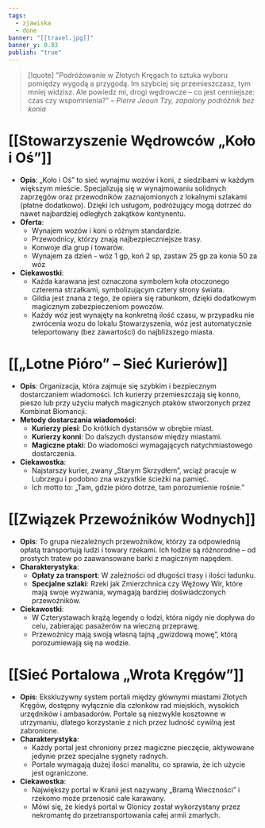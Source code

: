 ```yaml
---
tags:
  - zjawiska
  - done
banner: "[[travel.jpg]]"
banner_y: 0.83
publish: "true"
---
```

>[!quote] "Podróżowanie w Złotych Kręgach to sztuka wyboru pomiędzy wygodą a przygodą. Im szybciej się przemieszczasz, tym mniej widzisz. Ale powiedz mi, drogi wędrowcze – co jest cenniejsze: czas czy wspomnienia?"
>– _Pierre Jeoun Tzy, zapalony podróżnik bez konia_
# **[[Stowarzyszenie Wędrowców „Koło i Oś”]]**
- **Opis**: „Koło i Oś” to sieć wynajmu wozów i koni, z siedzibami w każdym większym mieście. Specjalizują się w wynajmowaniu solidnych zaprzęgów oraz przewodników zaznajomionych z lokalnymi szlakami (płatne dodatkowo). Dzięki ich usługom, podróżujący mogą dotrzeć do nawet najbardziej odległych zakątków kontynentu.
- **Oferta**:
    - Wynajem wozów i koni o różnym standardzie.
    - Przewodnicy, którzy znają najbezpieczniejsze trasy.
    - Konwoje dla grup i towarów.
    - Wynajem za dzień - wóz 1 gp, koń 2 sp, zastaw 25 gp za konia 50 za wóz
- **Ciekawostki**:
    - Każda karawana jest oznaczona symbolem koła otoczonego czterema strzałkami, symbolizującym cztery strony świata.
    - Gildia jest znana z tego, że opiera się rabunkom, dzięki dodatkowym magicznym zabezpieczeniom powozów.
    - Każdy wóz jest wynajęty na konkretną ilość czasu, w przypadku nie zwrócenia wozu do lokalu Stowarzyszenia, wóz jest automatycznie teleportowany (bez zawartości) do najbliższego miasta.
# **[[„Lotne Pióro” – Sieć Kurierów]]**
- **Opis**: Organizacja, która zajmuje się szybkim i bezpiecznym dostarczaniem wiadomości. Ich kurierzy przemieszczają się konno, pieszo lub przy użyciu małych magicznych ptaków stworzonych przez Kombinat Biomancji.
- **Metody dostarczania wiadomości**:
    - **Kurierzy piesi**: Do krótkich dystansów w obrębie miast.
    - **Kurierzy konni**: Do dalszych dystansów między miastami.
    - **Magiczne ptaki**: Do wiadomości wymagających natychmiastowego dostarczenia.
- **Ciekawostka**:
    - Najstarszy kurier, zwany „Starym Skrzydłem”, wciąż pracuje w Lubrzegu i podobno zna wszystkie ścieżki na pamięć.
    - Ich motto to: „Tam, gdzie pióro dotrze, tam porozumienie rośnie.”
# [[**Związek Przewoźników Wodnych**]]
- **Opis**: To grupa niezależnych przewoźników, którzy za odpowiednią opłatą transportują ludzi i towary rzekami. Ich łodzie są różnorodne – od prostych tratew po zaawansowane barki z magicznym napędem.
- **Charakterystyka**:
    - **Opłaty za transport**: W zależności od długości trasy i ilości ładunku.
    - **Specjalne szlaki**: Rzeki jak Zmierzchnica czy Wężowy Wir, które mają swoje wyzwania, wymagają bardziej doświadczonych przewoźników.
- **Ciekawostki**:
    - W Czterystawach krążą legendy o łodzi, która nigdy nie dopływa do celu, zabierając pasażerów na wieczną przeprawę.
    - Przewoźnicy mają swoją własną tajną „gwizdową mowę”, którą porozumiewają się na wodzie.
# **[[Sieć Portalowa „Wrota Kręgów”]]**

- **Opis**: Ekskluzywny system portali między głównymi miastami Złotych Kręgów, dostępny wyłącznie dla członków rad miejskich, wysokich urzędników i ambasadorów. Portale są niezwykle kosztowne w utrzymaniu, dlatego korzystanie z nich przez ludność cywilną jest zabronione.
- **Charakterystyka**:
    - Każdy portal jest chroniony przez magiczne pieczęcie, aktywowane jedynie przez specjalne sygnety radnych.
    - Portale wymagają dużej ilości manalitu, co sprawia, że ich użycie jest ograniczone.
- **Ciekawostka**:
    - Największy portal w Kranii jest nazywany „Bramą Wieczności” i rzekomo może przenosić całe karawany.
    - Mówi się, że kiedyś portal w Glonicy został wykorzystany przez nekromantę do przetransportowania całej armii zmarłych.